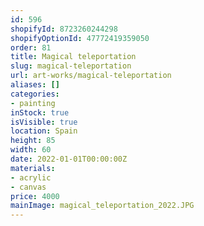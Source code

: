 ```yaml
---
id: 596
shopifyId: 8723260244298
shopifyOptionId: 47772419359050
order: 81
title: Magical teleportation
slug: magical-teleportation
url: art-works/magical-teleportation
aliases: []
categories:
- painting
inStock: true
isVisible: true
location: Spain
height: 85
width: 60
date: 2022-01-01T00:00:00Z
materials:
- acrylic
- canvas
price: 4000
mainImage: magical_teleportation_2022.JPG
---
```

